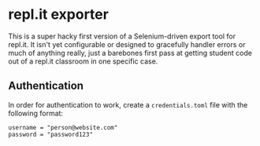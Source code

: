 repl.it exporter
================

This is a super hacky first version of a Selenium-driven export tool for repl.it. It isn't yet configurable or designed to gracefully handler errors or much of anything really, just a barebones first pass at getting student code out of a repl.it classroom in one specific case.

Authentication
--------------

In order for authentication to work, create a `credentials.toml` file with the following format:

```
username = "person@website.com"
password = "password123"
```
